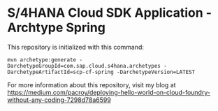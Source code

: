 # S/4HANA Cloud SDK Application - Archtype Spring

This repository is initialized with this command:

```
mvn archetype:generate -DarchetypeGroupId=com.sap.cloud.s4hana.archetypes -DarchetypeArtifactId=scp-cf-spring -DarchetypeVersion=LATEST
```

For more information about this repository, visit my blog at https://medium.com/pacroy/deploying-hello-world-on-cloud-foundry-without-any-coding-7298d78a6599
